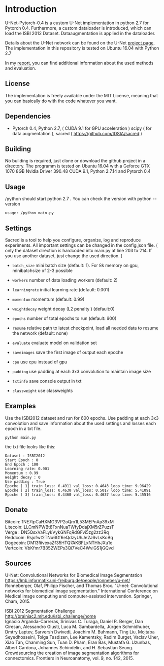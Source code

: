 # Introduction
U-Net-Pytorch-0.4 is a custom U-Net implementation in python 2.7 for Pytorch 0.4.
Furthermore, a custom dataloader is introduced, which can load the ISBI 2012 Dataset.
Dataaugmentation is applied in the dataloader.

Details about the U-Net network can be found on the U-Net [project page](https://lmb.informatik.uni-freiburg.de/people/ronneber/u-net/).
The implementation in this repository is tested on Ubuntu 16.04 with Python 2.7    

In my  [report](https://github.com/Mastercorp/U-Net-Pytorch-0.4/blob/master/practica%20final.pdf), you can find additional information about the used methods and evaluation.

## License
The implementation is freely available under the MIT License,
meaning that you can basically do with the code whatever you want.

## Dependencies
* Pytorch 0.4, Python 2.7, ( CUDA 9.1 for GPU acceleration ) scipy ( for data augmentation ), sacred ( https://github.com/IDSIA/sacred )
 
## Building
No building is required, just clone or download the github project in a directory. The programm is tested on Ubuntu 16.04 with a Geforce GTX 1070 8GB Nvidia Driver 390.48 CUDA 9.1, Python 2.7.14 and Pytorch 0.4  

## Usage
/python should start python 2.7 . You can check the version with python --version
```
usage: /python main.py 
```

## Settings 
Sacred is a tool to help you configure, organize, log and reproduce experiments. All important settings can be changed in the config.json file. ( only the dataset direction is hardcoded into main.py at line 203 to 214. If you use another dataset, just change the used direction. )

*  `batch_size`
                        mini batch size (default: 1). For 8k memory on gpu,
                        minibatchsize of 2-3 possible
*  `workers`     number of data loading workers (default: 2)
*  `learningrate`                initial learning rate (default: 0.001)
*  `momentum`          momentum (default: 0.99)
*  `weightdecay`        weight decay (L2 penalty ) (default:0)
*  `epochs`            number of total epochs to run (default: 600)

*  `resume`      relative path to latest checkpoint, load all needed data to resume the network (default: none)   
*  `evaluate`        evaluate model on validation set
*  `saveimages`     save the first image of output each epoche
*  `cpu`             use cpu instead of gpu
*  `padding`             use padding at each 3x3 convolution to maintain image
                        size
*  `txtinfo`                  save console output in txt
*  `classweight`                 use classweights

## Examples
Use the ISBI2012 dataset and run for 600 epochs. Use padding at each 3x3 convolution and save information about the used settings and losses each epoch in a txt file.
```
python main.py
```
the txt file looks like this:
```
Dataset : ISBI2012
Start Epoch : 0
End Epoch : 100
Learning rate: 0.001
Momentum : 0.99
Weight decay : 0
Use padding : True
Epoche [ 1] train_loss: 0.4911 val_loss: 0.4643 loop time: 9.96429
Epoche [ 2] train_loss: 0.4630 val_loss: 0.5017 loop time: 5.41091
Epoche [ 3] train_loss: 0.4460 val_loss: 0.4637 loop time: 5.45516
```

## Donate
Bitcoin: 1NE7tpCaHXMG3VP2oQrx1L53MEPnAp39xM  
Litecoin: LLCmNPWBt8TxnNuaTWfyDdajXM5rZPuzsT  
Verge   : DN5QsxVaFLykVykGNFqRdGFvi5zg2zz3Rq   
Reddcoin: Rsjofwt2TNu6Gf6eQdzyUhJe2J6vLsKoBq  
Dogecoin: DM13fiivexaZf35HTQ7AKBFLxNTHhJXu1c  
Vertcoin: VbKfmr7B352WEPs3Qi7VeC4WviGS1jGQvd  

## Sources
U-Net: Convolutional Networks for Biomedical Image Segmentation   
https://lmb.informatik.uni-freiburg.de/people/ronneber/u-net/   
Ronneberger, Olaf, Philipp Fischer, and Thomas Brox. "U-net: Convolutional networks for biomedical image segmentation." International Conference on Medical image computing and computer-assisted intervention. Springer, Cham, 2015.   

ISBI 2012 Segmentation Challenge   
http://brainiac2.mit.edu/isbi_challenge/home   
Ignacio Arganda-Carreras, Srinivas C. Turaga, Daniel R. Berger, Dan Ciresan, Alessandro Giusti, Luca M. Gambardella, Jürgen Schmidhuber, Dmtry Laptev, Sarversh Dwivedi, Joachim M. Buhmann, Ting Liu, Mojtaba Seyedhosseini, Tolga Tasdizen, Lee Kamentsky, Radim Burget, Vaclav Uher, Xiao Tan, Chanming Sun, Tuan D. Pham, Eran Bas, Mustafa G. Uzunbas, Albert Cardona, Johannes Schindelin, and H. Sebastian Seung. Crowdsourcing the creation of image segmentation algorithms for connectomics. Frontiers in Neuroanatomy, vol. 9, no. 142, 2015.   
